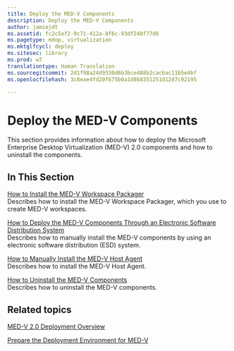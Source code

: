 ```yaml
---
title: Deploy the MED-V Components
description: Deploy the MED-V Components
author: jamiejdt
ms.assetid: fc2c5ef2-9c71-412a-8f6c-93df248f77d6
ms.pagetype: mdop, virtualization
ms.mktglfcycl: deploy
ms.sitesec: library
ms.prod: w7
translationtype: Human Translation
ms.sourcegitcommit: 2d1f98a24d9330d6b3bce488b2cac6ac11b5e4bf
ms.openlocfilehash: 3c8eae4fd20f675b0a1d868351251d12d7c92195

---
```



# Deploy the MED-V Components


This section provides information about how to deploy the Microsoft Enterprise Desktop Virtualization (MED-V) 2.0 components and how to uninstall the components.

## In This Section


<a href="" id="how-to-install-the-med-v-workspace-packager"></a>[How to Install the MED-V Workspace Packager](how-to-install-the-med-v-workspace-packager.md)  
Describes how to install the MED-V Workspace Packager, which you use to create MED-V workspaces.

<a href="" id="how-to-deploy-the-med-v-components-through-an-electronic-software-distribution-system"></a>[How to Deploy the MED-V Components Through an Electronic Software Distribution System](how-to-deploy-the-med-v-components-through-an-electronic-software-distribution-system.md)  
Describes how to manually install the MED-V components by using an electronic software distribution (ESD) system.

<a href="" id="how-to-manually-install-the-med-v-host-agent"></a>[How to Manually Install the MED-V Host Agent](how-to-manually-install-the-med-v-host-agent.md)  
Describes how to install the MED-V Host Agent.

<a href="" id="how-to-uninstall-the-med-v-components"></a>[How to Uninstall the MED-V Components](how-to-uninstall-the-med-v-components.md)  
Describes how to uninstall the MED-V components.

## Related topics


[MED-V 2.0 Deployment Overview](med-v-20-deployment-overview.md)

[Prepare the Deployment Environment for MED-V](prepare-the-deployment-environment-for-med-v.md)

 

 








<!--HONumber=Jun16_HO4-->


